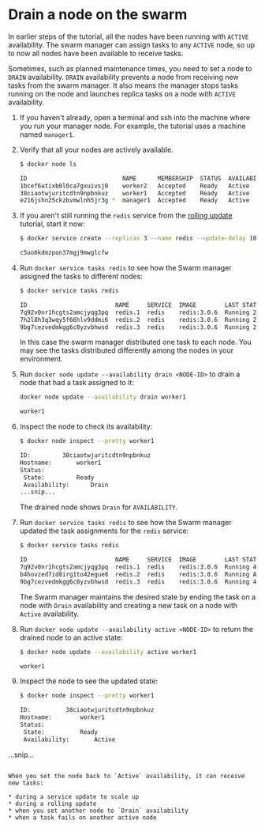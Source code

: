 <!--[metadata]>
+++
title = "Drain a node"
description = "Drain nodes on the Swarm"
keywords = ["tutorial, cluster management, swarm, service, drain"]
advisory="rc"
[menu.main]
identifier="swarm-tutorial-drain-node"
parent="swarm-tutorial"
weight=21
+++
<![end-metadata]-->

# Drain a node on the swarm

In earlier steps of the tutorial, all the nodes have been running with `ACTIVE`
availability. The swarm manager can assign tasks to any `ACTIVE` node, so up to
now all nodes have been available to receive tasks.

Sometimes, such as planned maintenance times, you need to set a node to `DRAIN`
availability. `DRAIN` availability  prevents a node from receiving new tasks
from the swarm manager. It also means the manager stops tasks running on the
node and launches replica tasks on a node with `ACTIVE` availability.

1. If you haven't already, open a terminal and ssh into the machine where you
run your manager node. For example, the tutorial uses a machine named
`manager1`.

2. Verify that all your nodes are actively available.

    ```bash
    $ docker node ls

    ID                           NAME      MEMBERSHIP  STATUS  AVAILABILITY     MANAGER STATUS  LEADER
    1bcef6utixb0l0ca7gxuivsj0    worker2   Accepted    Ready   Active
    38ciaotwjuritcdtn9npbnkuz    worker1   Accepted    Ready   Active
    e216jshn25ckzbvmwlnh5jr3g *  manager1  Accepted    Ready   Active        Reachable       Yes
    ```

2. If you aren't still running the `redis` service from the [rolling
update](rolling-update.md) tutorial, start it now:

    ```bash
    $ docker service create --replicas 3 --name redis --update-delay 10s --update-parallelism 1 redis:3.0.6

    c5uo6kdmzpon37mgj9mwglcfw
    ```

3. Run `docker service tasks redis` to see how the Swarm manager assigned the
tasks to different nodes:

    ```bash
    $ docker service tasks redis

    ID                         NAME     SERVICE  IMAGE        LAST STATE          DESIRED STATE  NODE
    7q92v0nr1hcgts2amcjyqg3pq  redis.1  redis    redis:3.0.6  Running 26 seconds  Running        manager1
    7h2l8h3q3wqy5f66hlv9ddmi6  redis.2  redis    redis:3.0.6  Running 26 seconds  Running        worker1
    9bg7cezvedmkgg6c8yzvbhwsd  redis.3  redis    redis:3.0.6  Running 26 seconds  Running        worker2
    ```

    In this case the swarm manager distributed one task to each node. You may
    see the tasks distributed differently among the nodes in your environment.

4. Run `docker node update --availability drain <NODE-ID>` to drain a node that
had a task assigned to it:

    ```bash
    docker node update --availability drain worker1

    worker1
    ```

5. Inspect the node to check its availability:

    ```bash
    $ docker node inspect --pretty worker1

    ID:			38ciaotwjuritcdtn9npbnkuz
    Hostname:		worker1
    Status:
     State:			Ready
     Availability:		Drain
    ...snip...
    ```

    The drained node shows `Drain` for `AVAILABILITY`.

6. Run `docker service tasks redis` to see how the Swarm manager updated the
task assignments for the `redis` service:

    ```bash
    $ docker service tasks redis

    ID                         NAME     SERVICE  IMAGE        LAST STATE              DESIRED STATE  NODE
    7q92v0nr1hcgts2amcjyqg3pq  redis.1  redis    redis:3.0.6  Running 4 minutes       Running        manager1
    b4hovzed7id8irg1to42egue8  redis.2  redis    redis:3.0.6  Running About a minute  Running        worker2
    9bg7cezvedmkgg6c8yzvbhwsd  redis.3  redis    redis:3.0.6  Running 4 minutes       Running        worker2
    ```

    The Swarm manager maintains the desired state by ending the task on a node
    with `Drain` availability and creating a new task on a node with `Active`
    availability.

7. Run  `docker node update --availability active <NODE-ID>` to return the
drained node to an active state:

    ```bash
    $ docker node update --availability active worker1

    worker1
    ```

8. Inspect the node to see the updated state:

   ```bash
   $ docker node inspect --pretty worker1

   ID:			38ciaotwjuritcdtn9npbnkuz
   Hostname:		worker1
   Status:
    State:			Ready
    Availability:		Active
  ...snip...
  ```

  When you set the node back to `Active` availability, it can receive new tasks:

  * during a service update to scale up
  * during a rolling update
  * when you set another node to `Drain` availability
  * when a task fails on another active node
